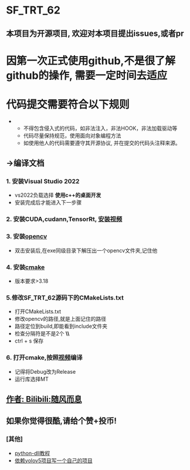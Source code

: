 # SF_TRT_62


## 本项目为开源项目, 欢迎对本项目提出issues,或者pr
# 因第一次正式使用github,不是很了解github的操作, 需要一定时间去适应
# 代码提交需要符合以下规则
* - 不得包含侵入式的代码，如非法注入，非法HOOK，非法加载驱动等
  - 代码尽量保持规范，使用面向对象编程方法
  - 如使用他人的代码需要遵守其开源协议, 并在提交的代码头注释来源。
    

## ->编译文档

### 1. 安装Visual Studio 2022
- vs2022负载选择 **使用c++的桌面开发**
- 安装完成后才能进入下一步骤

### 2. 安装CUDA,cudann,TensorRt, [安装视频](https://www.bilibili.com/video/BV1pG411h743/?spm_id_from=333.999.0.0&vd_source=48769c3445e4933d438612c7cb69d59c)

### 3. 安装[opencv](https://github.com/opencv/opencv/releases)
- 双击安装后,在exe同级目录下解压出一个opencv文件夹,记住他
  
### 4. 安装[cmake](https://github.com/Kitware/CMake/releases)
 - 版本要求>3.18

### 5.修改SF_TRT_62源码下的CMakeLists.txt
- 打开CMakeLists.txt
- 修改opencv的路径,就是上面记住的路径
- 路径定位到build,即能看到include文件夹
- 检查分隔符是不是2个  **\\\\**
- ctrl + s 保存

### 6. 打开cmake,按照[视频](https://www.bilibili.com/video/BV1pG411h743?p=3&vd_source=48769c3445e4933d438612c7cb69d59c)编译
- 记得将Debug改为Release
- 运行库选择MT

## [作者: Bilibili:随风而息](https://space.bilibili.com/120366874)
## 如果你觉得很酷,请给个赞+投币!
### [其他]
- [python-dll教程](https://www.bilibili.com/video/BV1Pe4y1p7Ds/?share_source=copy_web&vd_source=1ab4c859f1ebd918903f472636409e44)
- [依赖yolov5项目写一个自己的项目](https://www.bilibili.com/video/BV1Da4y1G7B2/?share_source=copy_web&vd_source=1ab4c859f1ebd918903f472636409e44)
